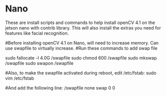 # Nano
These are install scripts and commands to help install openCV 4.1 on the jetson nano with contrib library. This will also install the extras you need for features like facial recognition.


#Before installing openCV 4.1 on Nano, will need to increase memory. Can use swapfile to virtually increase.
#Run these commands to add swap file

sudo fallocate -l 4.0G /swapfile
sudo chmod 600 /swapfile
sudo mkswap /swapfile
sudo swapon /swapfile

#Also, to make the swapfile activated during reboot, edit /etc/fstab:
sudo vim /etc/fstab

#And add the following line:
/swapfile none swap 0 0
